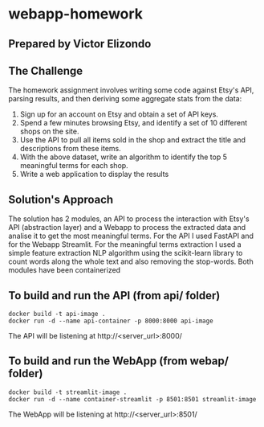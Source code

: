 # webapp-homework
## Prepared by Victor Elizondo 

## The Challenge
The homework assignment involves writing some code against Etsy's API, parsing results, and then deriving some aggregate stats from the data:
1. Sign up for an account on Etsy and obtain a set of API keys.
2. Spend a few minutes browsing Etsy, and identify a set of 10 different shops on the site.
3. Use the API to pull all items sold in the shop and extract the title and descriptions from these items.
4. With the above dataset, write an algorithm to identify the top 5 meaningful terms for each shop.
5. Write a web application to display the results

## Solution's Approach
The solution has 2 modules, an API to process the interaction with Etsy's API (abstraction layer) and a Webapp to process the extracted data and analise it to get the most meaningful terms.
For the API I used FastAPI and for the Webapp Streamlit.
For the meaningful terms extraction I used a simple feature extraction NLP algorithm using the scikit-learn library to count words along the whole text and also removing the stop-words.
Both modules have been containerized

## To build and run the API (from api/ folder)
    docker build -t api-image .     
    docker run -d --name api-container -p 8000:8000 api-image
The API will be listening at http://<server_url>:8000/

## To build and run the WebApp (from webap/ folder)
    docker build -t streamlit-image .    
    docker run -d --name container-streamlit -p 8501:8501 streamlit-image
The WebApp will be listening at http://<server_url>:8501/
